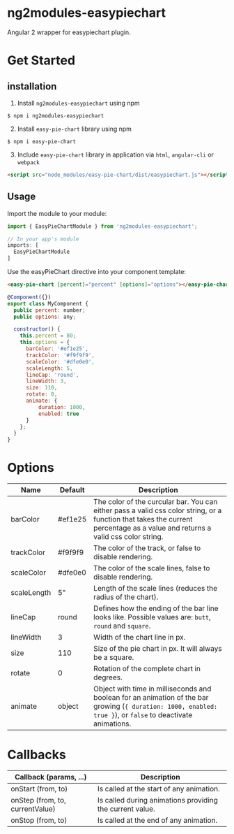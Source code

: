 # ng2modules-easypiechart
Angular 2 wrapper for easypiechart plugin.

# Get Started

## installation
1. Install ` ng2modules-easypiechart ` using npm
```
$ npm i ng2modules-easypiechart
```

2. Install ` easy-pie-chart ` library using npm
```
$ npm i easy-pie-chart
```

3. Include ` easy-pie-chart ` library in application via `html`, `angular-cli` or `webpack`
```html
<script src="node_modules/easy-pie-chart/dist/easypiechart.js"></script>
```

## Usage
Import the module to your module:

```js
import { EasyPieChartModule } from 'ng2modules-easypiechart';

// In your app's module
imports: [
  EasyPieChartModule
]
```

Use the easyPieChart directive into your component template:

```html
<easy-pie-chart [percent]="percent" [options]="options"></easy-pie-chart>
```

```js
@Component({})
export class MyComponent {
  public percent: number;
  public options: any;

  constructor() {
    this.percent = 80;
    this.options = {
      barColor: '#ef1e25',
      trackColor: '#f9f9f9',
      scaleColor: '#dfe0e0',
      scaleLength: 5,
      lineCap: 'round',
      lineWidth: 3,
      size: 110,
      rotate: 0,
      animate: {
          duration: 1000,
          enabled: true
      }
    };
  }
}
```

# Options
Name        | Default       | Description
----        | -------       | -----------
barColor    | #ef1e25       | The color of the curcular bar. You can either pass a valid css color string, or a function that takes the current percentage as a value and returns a valid css color string.
trackColor  | #f9f9f9       | The color of the track, or false to disable rendering.
scaleColor  | #dfe0e0       | The color of the scale lines, false to disable rendering.
scaleLength | 5"            | Length of the scale lines (reduces the radius of the chart).
lineCap     | round         | Defines how the ending of the bar line looks like. Possible values are: `butt`, `round` and `square`.
lineWidth   | 3             | Width of the chart line in px.
size        | 110           | Size of the pie chart in px. It will always be a square.
rotate      | 0             | Rotation of the complete chart in degrees.
animate     | object        | Object with time in milliseconds and boolean for an animation of the bar growing (`{ duration: 1000, enabled: true }`), or `false` to deactivate animations.

# Callbacks
Callback (params, ...)  | Description
----------------------  | -----------
onStart (from, to)      | Is called at the start of any animation.
onStep (from, to, currentValue) | Is called during animations providing the current value.
onStop (from, to)       | Is called at the end of any animation.
